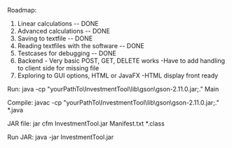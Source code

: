 Roadmap:

1. Linear calculations -- DONE
2. Advanced calculations -- DONE
3. Saving to textfile -- DONE
4. Reading textfiles with the software -- DONE
5. Testcases for debugging -- DONE
6. Backend - Very basic POST, GET, DELETE works
    -Have to add handling to client side for missing file
7. Exploring to GUI options, HTML or JavaFX
    -HTML display front ready

Run: 
java -cp "yourPathTo\InvestmentTool\lib\gson\gson-2.11.0.jar;." Main  

Compile:
javac -cp "yourPathTo\InvestmentTool\lib\gson\gson-2.11.0.jar;." *.java

JAR file: 
jar cfm InvestmentTool.jar Manifest.txt *.class

Run JAR: 
java -jar InvestmentTool.jar   



